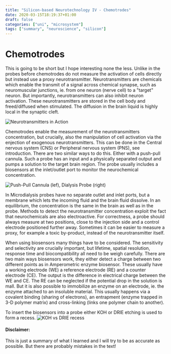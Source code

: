 ```yaml
---
title: "Silicon-based Neurotechnology IV - Chemotrodes"
date: 2020-03-15T18:19:37+01:00
draft: false
categories: ["uni", "microsystem"]
tags: ["summary", "neuroscience", "silicon"]
---
```

# Chemotrodes
This is going to be short but I hope interesting none the less. Unlike in the probes before chemotrodes do not measure the activation of cells directly but instead use a proxy neurotransmitter. Neurotransmitters are chemicals which enable the transmit of a signal across chemical synapse, such as neuromuscular junctions, ie. from one neuron (nerve cell) to a "target" neuron. But importantly, neurotransmitters can also inhibit neuron activation. These neurotransmitters are stored in the cell body and freed/diffused when stimulated. The diffusion in the brain liquid is highly local in the synaptic cleft.

![](/posts/siTech/img/neurotransmitter.png "Neurotransmitters in Action")

Chemotrodes enable the measurement of the neurotransmitters concentration, but crucially, also the manipulation of cell activation via the enjection of exogenous neurotransmitters. This can be done in the Central nervous system (CNS) or Peripheral nervous system (PNS), see introduction. There are two similar ways to do this. Either with a push-pull cannula. Such a probe has an input and a physically separated output and pumps a solution to the target brain region. The probe usually includes a biosensors at the inlet/outlet port to monitor the neurochemical concentration.

![](/posts/siTech/img/push-pull.jpg "Push-Pull Cannula (lef), Dialysis Probe (right)")

In Microdialysis probes have no separate outlet and inlet ports, but a membrane which lets the incoming fluid and the brain fluid dissolve. In an equilibrium, the concentration is the same in the brain as well as in the probe. Methods to detect the neurotransmitter concentration exploit the fact that neurochemicals are also electroactive. For correctness, a probe should always measure at two positions, close to the injection side and a control electrode positioned further away. Sometimes it can be easier to measure a proxy, for example a toxic by-product, instead of the neurotransmitter itself.

When using biosensors many things have to be considered. The sensitivity and selectivity are crucially important, but lifetime, spatial resolution, response time and biocompatibility all need to be weigh carefully. There are two main ways biosensors work, they either detect a charge between two different points as in Amperometric enzyme biosensor. These usually have a working electrode (WE) a reference electrode (RE) and a counter electrode (CE). The output is the difference in electrical charge between the WE and CE. The RE can be neglected if the potential drop in the solution is mall. But it is also possible to immobilize an enzyme on an electrode, ie. the enzyme attached to an insoluble material. This usually happens via a covalent binding (sharing of electrons), an entrapment (enzyme trapped in 3-D polymer matrix) and cross-linking (links one polymer chain to another).

To insert the biosensors into a probe either KOH or DRIE etching is used to form a recess.
![](/posts/siTech/img/koh.png "KOH vs DRIE recess")

 

#### Disclaimer:
This is just a summary of what I learned and I will try to be as accurate as possible.
But there are probably mistakes in the text!






